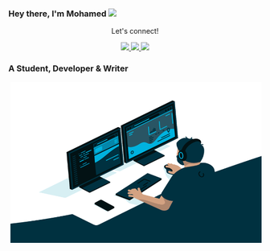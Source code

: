 ### Hey there, I'm  Mohamed <img src="https://media.giphy.com/media/hvRJCLFzcasrR4ia7z/giphy.gif" width="25px">

<div align="center">
<p align="center">Let's connect!</p>
<a href="https://twitter.com/davied_jay/">
    <img src="https://img.shields.io/badge/Twitter-1DA1F2?style=for-the-badge&logo=twitter&logoColor=white" />
</a>

<a href="https://www.linkedin.com/in/mohamed-magdy-ali-74b47b164/">
    <img src="https://img.shields.io/badge/linkedin-%230077B5.svg?&style=for-the-badge&logo=linkedin&logoColor=white" />
</a>


<a href="https://www.facebook.com/profile.php?id=100008904764116">
    <img src="https://img.shields.io/badge/Facebook-1877F2?style=for-the-badge&logo=facebook&logoColor=white" />
</a>

</div>


### A Student, Developer & Writer

<img align="right" alt="GIF" src="code.gif" width="500" height="320" />
